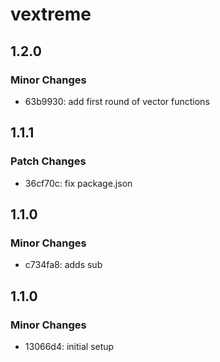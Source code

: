 # vextreme

## 1.2.0

### Minor Changes

- 63b9930: add first round of vector functions

## 1.1.1

### Patch Changes

- 36cf70c: fix package.json

## 1.1.0

### Minor Changes

- c734fa8: adds sub

## 1.1.0

### Minor Changes

- 13066d4: initial setup
